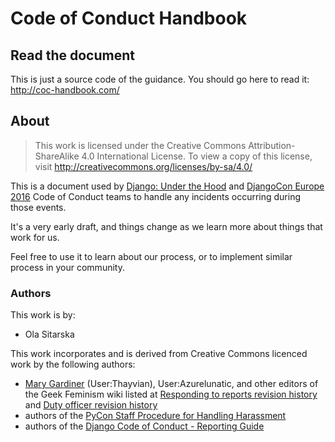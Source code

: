 # Code of Conduct Handbook

## Read the document

This is just a source code of the guidance. You should go here to read it: http://coc-handbook.com/

## About

> This work is licensed under the Creative Commons Attribution-ShareAlike 4.0 International License. To view a copy of this license, visit http://creativecommons.org/licenses/by-sa/4.0/

This is a document used by [Django: Under the Hood](djangounderthehood.com) and [DjangoCon Europe 2016](2016.djangocon.eu) Code of Conduct teams to handle any incidents occurring during those events.

It's a very early draft, and things change as we learn more about things that work for us.

Feel free to use it to learn about our process, or to implement similar process in your community.

### Authors

This work is by:

 - Ola Sitarska

This work incorporates and is derived from Creative Commons licenced work by
the following authors:

 - [Mary Gardiner](https://mary.gardiner.id.au/) (User:Thayvian), User:Azurelunatic, and other editors of the Geek Feminism wiki listed at [Responding to reports revision history](http://geekfeminism.wikia.com/wiki/Conference_anti-harassment/Responding_to_reports?action=history) and [Duty officer revision history](http://geekfeminism.wikia.com/wiki/Conference_anti-harassment/Duty_officer?action=history)
 - authors of the [PyCon Staff Procedure for Handling Harassment](https://us.pycon.org/2013/about/code-of-conduct/harassment-incidents-staff/)
 - authors of the [Django Code of Conduct - Reporting Guide](https://www.djangoproject.com/conduct/reporting/)
